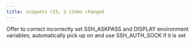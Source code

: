 ```yaml
---
title: snippets r23, 2 items changed
---
```


Offer to correct incorrectly set SSH\_ASKPASS and DISPLAY environment variables; automatically pick up on and use SSH\_AUTH\_SOCK if it is set
